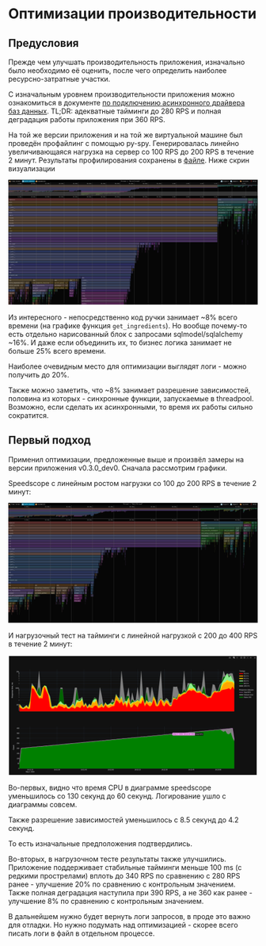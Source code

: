 # Оптимизации производительности

## Предусловия

Прежде чем улучшать производительность приложения, изначально было необходимо её оценить, после чего определить наиболее ресурсно-затратные участки.

С изначальным уровнем производительности приложения можно ознакомиться в документе [по подключению асинхронного драйвера баз данных](./async_driver_perfomance.md). TL;DR: адекватные тайминги до 280 RPS и полная деградация работы приложения при 360 RPS.

На той же версии приложения и на той же виртуальной машине был проведён профайлинг с помощью py-spy. Генерировалась линейно увеличивающаяся нагрузка на сервер со 100 RPS до 200 RPS в течение 2 минут. Результаты профилирования сохранены в [файле](./speedscope/2025-05-02_15-25-13_control.prof). Ниже скрин визуализации

![Визуализация контрольного профиля приложения под тестовой нагрузкой](./images/2025-05-02_15-48-50_profile_from_100rps_to_200rps_for_2m.png)

Из интересного - непосредственно код ручки занимает ~8% всего времени (на графике функция `get_ingredients`). Но вообще почему-то есть отдельно нарисованный блок с запросами sqlmodel/sqlalchemy ~16%. И даже если объединить их, то бизнес логика занимает не больше 25% всего времени.

Наиболее очевидным место для оптимизации выглядят логи - можно получить до 20%.

Также можно заметить, что ~8% занимает разрешение зависимостей, половина из которых - синхронные функции, запускаемые в threadpool. Возможно, если сделать их асинхронными, то время их работы сильно сократится.

## Первый подход

Применил оптимизации, предложенные выше и произвёл замеры на версии приложения v0.3.0_dev0. Сначала рассмотрим графики.

Speedscope с линейным ростом нагрузки со 100 до 200 RPS в течение 2 минут:

![Диаграмма speedscope](./images/2025-05-02_22-24-32_profile_from_100rps_to_200rps_for_2m.png)

И нагрузочный тест на тайминги с линейной нагрузкой с 200 до 400 RPS в течение 2 минут:

![Тайминги](./images/Screenshot_From_2025-05-02_22-26-15.png)

Во-первых, видно что время CPU в диаграмме speedscope уменьшилось со 130 секунд до 60 секунд. Логирование ушло с диаграммы совсем.

Также разрешение зависимостей уменьшилось с 8.5 секунд до 4.2 секунд.

То есть изначальные предположения подтвердились.

Во-вторых, в нагрузочном тесте результаты также улучшились. Приложение поддерживает стабильные тайминги меньше 100 ms (с редкими прострелами) вплоть до 340 RPS по сравнению с 280 RPS ранее - улучшение 20% по сравнению с контрольным значением. Также полная деградация наступила при 390 RPS, а не 360 как ранее - улучшение 8% по сравнению с контрольным значением.

В дальнейшем нужно будет вернуть логи запросов, в проде это важно для отладки. Но нужно подумать над оптимизацией - скорее всего писать логи в файл в отдельном процессе.
